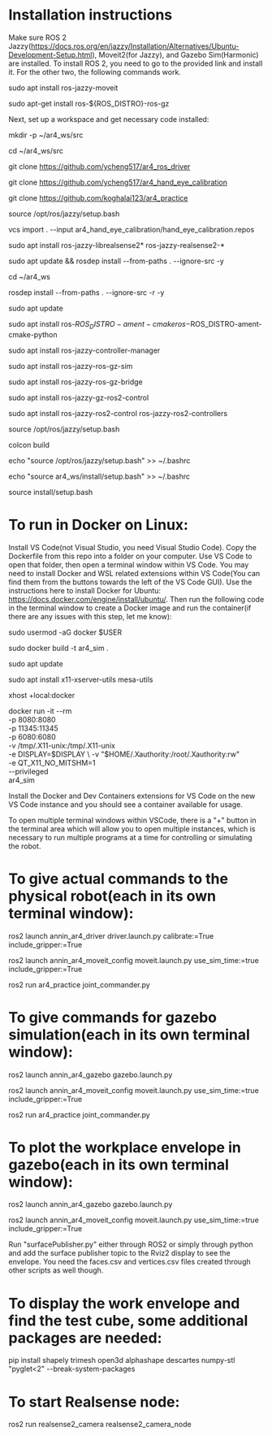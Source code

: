 # Installation instructions

Make sure ROS 2 Jazzy(https://docs.ros.org/en/jazzy/Installation/Alternatives/Ubuntu-Development-Setup.html), Moveit2(for Jazzy), and Gazebo Sim(Harmonic) are installed. To install ROS 2, you need to go to the provided link and install it. For the other two, the following commands work.

sudo apt install ros-jazzy-moveit

sudo apt-get install ros-${ROS_DISTRO}-ros-gz

Next, set up a workspace and get necessary code installed:

mkdir -p ~/ar4_ws/src

cd ~/ar4_ws/src

git clone https://github.com/ycheng517/ar4_ros_driver

git clone https://github.com/ycheng517/ar4_hand_eye_calibration

git clone https://github.com/koghalai123/ar4_practice

source /opt/ros/jazzy/setup.bash

vcs import . --input ar4_hand_eye_calibration/hand_eye_calibration.repos

sudo apt install ros-jazzy-librealsense2* ros-jazzy-realsense2-*

sudo apt update && rosdep install --from-paths . --ignore-src -y

cd ~/ar4_ws

rosdep install --from-paths . --ignore-src -r -y

sudo apt update

sudo apt install ros-$ROS_DISTRO-ament-cmake ros-$ROS_DISTRO-ament-cmake-python

sudo apt install ros-jazzy-controller-manager

sudo apt install ros-jazzy-ros-gz-sim

sudo apt install ros-jazzy-ros-gz-bridge

sudo apt install ros-jazzy-gz-ros2-control

sudo apt install ros-jazzy-ros2-control ros-jazzy-ros2-controllers

source /opt/ros/jazzy/setup.bash

colcon build

echo "source /opt/ros/jazzy/setup.bash" >> ~/.bashrc

echo "source ar4_ws/install/setup.bash" >> ~/.bashrc

source install/setup.bash

# To run in Docker on Linux: 
Install VS Code(not Visual Studio, you need Visual Studio Code). Copy the Dockerfile from this repo into a folder on your computer. Use VS Code to open that folder, then open a terminal window within VS Code. You may need to install Docker and WSL related extensions within VS Code(You can find them from the buttons towards the left of the VS Code GUI). Use the instructions here to install Docker for Ubuntu: https://docs.docker.com/engine/install/ubuntu/. Then run the following code in the terminal window to create a Docker image and run the container(if there are any issues with this step, let me know):

sudo usermod -aG docker $USER

sudo docker build -t ar4_sim .

sudo apt update

sudo apt install x11-xserver-utils mesa-utils

xhost +local:docker

docker run -it --rm \
  -p 8080:8080 \
  -p 11345:11345 \
  -p 6080:6080 \
  -v /tmp/.X11-unix:/tmp/.X11-unix \
  -e DISPLAY=$DISPLAY \
  -v "$HOME/.Xauthority:/root/.Xauthority:rw" \
  -e QT_X11_NO_MITSHM=1 \
  --privileged \
  ar4_sim

Install the Docker and Dev Containers extensions for VS Code on the new VS Code instance and you should see a container available for usage.

To open multiple terminal windows within VSCode, there is a "+" button in the terminal area which will allow you to open multiple instances, which is necessary to run multiple programs at a time for controlling or simulating the robot.

# To give actual commands to the physical robot(each in its own terminal window): 
ros2 launch annin_ar4_driver driver.launch.py calibrate:=True include_gripper:=True

ros2 launch annin_ar4_moveit_config moveit.launch.py use_sim_time:=true include_gripper:=True

ros2 run ar4_practice joint_commander.py



# To give commands for gazebo simulation(each in its own terminal window): 
ros2 launch annin_ar4_gazebo gazebo.launch.py

ros2 launch annin_ar4_moveit_config moveit.launch.py use_sim_time:=true include_gripper:=True

ros2 run ar4_practice joint_commander.py

# To plot the workplace envelope in gazebo(each in its own terminal window): 
ros2 launch annin_ar4_gazebo gazebo.launch.py

ros2 launch annin_ar4_moveit_config moveit.launch.py use_sim_time:=true include_gripper:=True

Run "surfacePublisher.py" either through ROS2 or simply through python and add the surface publisher topic to the Rviz2 display to see the envelope. You need the faces.csv and vertices.csv files created through other scripts as well though.


# To display the work envelope and find the test cube, some additional packages are needed:

pip install shapely trimesh open3d alphashape descartes numpy-stl "pyglet<2" --break-system-packages

# To start Realsense node: 

ros2 run realsense2_camera realsense2_camera_node
